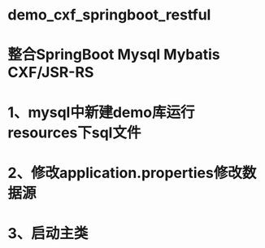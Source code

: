 # demo_cxf_springboot_restful
# 整合SpringBoot Mysql Mybatis CXF/JSR-RS

# 1、mysql中新建demo库运行resources下sql文件
# 2、修改application.properties修改数据源
# 3、启动主类
